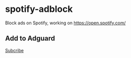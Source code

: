 # spotify-adblock
Block ads on Spotify, working on https://open.spotify.com/

## Add to Adguard
[Subcribe](adguard:subscribe?location=https://raw.githubusercontent.com/DungGramer/spotify-adblock/master/spotify-adblock.txt)
